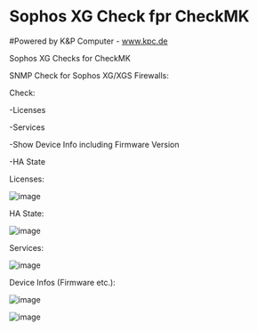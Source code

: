 # Sophos XG Check fpr CheckMK
#Powered by K&P Computer - www.kpc.de

 Sophos XG Checks for CheckMK

SNMP Check for Sophos XG/XGS Firewalls:

Check:

-Licenses

-Services

-Show Device Info including Firmware Version

-HA State

Licenses:

![image](https://user-images.githubusercontent.com/5358267/235709221-a88f909e-104d-4b9c-b85b-68c4e1658a60.png)

HA State:

![image](https://user-images.githubusercontent.com/5358267/235709307-879826ff-a86c-4146-9be0-c4aba39c68f4.png)

Services:

![image](https://user-images.githubusercontent.com/5358267/235709395-b7cfb41e-3de2-482b-a9df-fd4d5c3bc6a1.png)

Device Infos (Firmware etc.):

![image](https://user-images.githubusercontent.com/5358267/235709498-73e9de54-357d-44c3-80c8-26d3b0a4c798.png)

![image](https://user-images.githubusercontent.com/5358267/235709955-e2c0d11b-1f50-489b-af74-2df43786949c.png)

